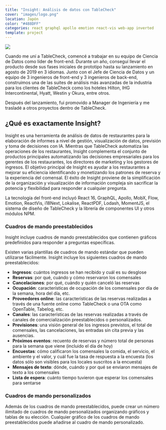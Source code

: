 ```yaml
---
title: "Insight: Análisis de datos con TableCheck"
cover: "images/logo.png"
location: Japón
color: "#488DFF"
categories: react graphql apollo emotion react-vis web-app inverted
template: project
---
```


![](/work/insight/images/1.png)

Cuando me uní a TableCheck, comencé a trabajar en su equipo de Ciencia de Datos como líder de front-end. Durante un año, conseguí llevar el producto desde sus fases iniciales de prototipo hasta su lanzamiento en agosto de 2019 en 3 idiomas. Junto con el Jefe de Ciencia de Datos y un equipo de 3 ingenieros de front-end y 3 ingenieros de back-end, construimos una de las suites de análisis más avanzadas de la industria para los clientes de TableCheck como los hoteles Hilton, IHG Intercontinental, Hyatt, Westin y Okura, entre otros.

Después del lanzamiento, fui promovido a Manager de Ingeniería y me trasladé a otros proyectos dentro de TableCheck.

## ¿Qué es exactamente Insight?

Insight es una herramienta de análisis de datos de restaurantes para la elaboración de informes a nivel de gestión, visualización de datos, previsión y toma de decisiones con IA. Mientras que TableCheck automatiza las operaciones de los restaurantes, Insight complementa el conjunto de productos principales automatizando las decisiones empresariales para los gerentes de los restaurantes, los directores de marketing y los gestores de ingresos. El objetivo principal de Insight es ayudar a los restaurantes a mejorar su eficiencia identificando y monetizando los patrones de reserva y la experiencia del comensal. El éxito de Insight proviene de la simplificación de la organización y visualización de información compleja sin sacrificar la potencia y flexibilidad para responder a cualquier pregunta.

La tecnología del front-end incluyó React 16, GraphQL, Apollo, MobX, Flow, Emotion, ReactVis, i18Next, Lokalise, ReactPDF, Lodash, MomentJS, el sistema de diseño de TableCheck y la librería de componentes UI y otros módulos NPM.

### Cuadros de mando preestablecidos

Insight incluye cuadros de mando preestablecidos que contienen gráficos predefinidos para responder a preguntas específicas.

Existen varias plantillas de cuadros de mando estándar que pueden utilizarse fácilmente. Insight incluye los siguientes cuadros de mando preestablecidos:

- **Ingresos**: cuántos ingresos se han recibido y cuál es su desglose
- **Reservas**: por qué, cuándo y cómo reservaron los comensales
- **Cancelaciones**: por qué, cuándo y quién canceló las reservas
- **Ocupación**: características de ocupación de los comensales por día de la semana, hora del día, etc.
- **Proveedores online**: las características de las reservas realizadas a través de una fuente online como TableCheck o una OTA como OpenTable, Tabelog, etc.
- **Canales**: las características de las reservas realizadas a través de canales de comercialización preestablecidos o personalizados.
- **Previsiones**: una visión general de los ingresos previstos, el total de comensales, las cancelaciones, las entradas sin cita previa y las ausencias.
- **Próximos eventos**: recuento de reservas y número total de personas para la semana que viene (incluido el día de hoy)
- **Encuestas**: cómo calificaron los comensales la comida, el servicio, el ambiente y el valor, y cuál fue la tasa de respuesta a la encuesta (los datos sólo son visibles para los locales suscritos a la encuesta)
- **Mensajes de texto**: dónde, cuándo y por qué se enviaron mensajes de texto a los comensales
- **Lista de espera**: cuánto tiempo tuvieron que esperar los comensales para sentarse

### Cuadros de mando personalizados

Además de los cuadros de mando preestablecidos, puede crear un número ilimitado de cuadros de mando personalizados organizando gráficos y tablas de su elección. Cualquier gráfico de los cuadros de mando preestablecidos puede añadirse al cuadro de mando personalizado.
